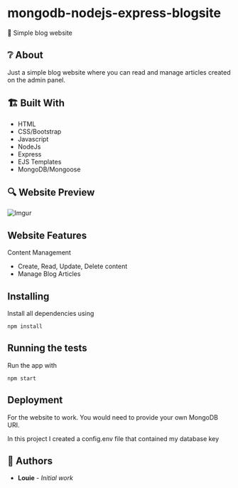 # mongodb-nodejs-express-blogsite

📰 Simple blog website

## ❔ About

Just a simple blog website where you can read and manage articles created on the admin panel.

## 🏗️ Built With

- HTML
- CSS/Bootstrap
- Javascript
- NodeJs
- Express
- EJS Templates
- MongoDB/Mongoose

## 🔍 Website Preview

![Imgur](https://i.imgur.com/tlmVbr7.png)

## Website Features

Content Management

- Create, Read, Update, Delete content
- Manage Blog Articles

## Installing

Install all dependencies using

```
npm install
```

## Running the tests

Run the app with

```
npm start
```

## Deployment

For the website to work. You would need to provide your own MongoDB URI.

In this project I created a config.env file that contained my database key

## 🧔 Authors

- **Louie** - _Initial work_
